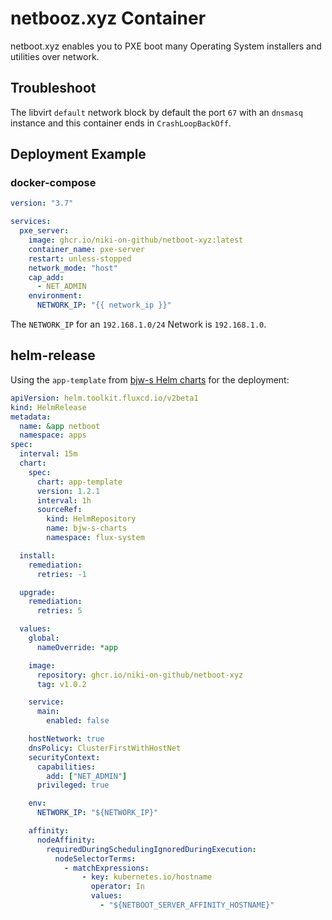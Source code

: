 # netbooz.xyz Container

netboot.xyz enables you to PXE boot many Operating System installers and utilities over network.

## Troubleshoot

The libvirt `default` network block by default the port `67` with an `dnsmasq` instance and this container ends in `CrashLoopBackOff`.

## Deployment Example

### docker-compose

```yaml
version: "3.7"

services:
  pxe_server:
    image: ghcr.io/niki-on-github/netboot-xyz:latest
    container_name: pxe-server
    restart: unless-stopped
    network_mode: "host"
    cap_add:
      - NET_ADMIN
    environment:
      NETWORK_IP: "{{ network_ip }}"
```

The `NETWORK_IP` for an `192.168.1.0/24` Network is `192.168.1.0`.

## helm-release

Using the `app-template` from [ bjw-s Helm charts](https://github.com/bjw-s/helm-charts) for the deployment:

```yaml
apiVersion: helm.toolkit.fluxcd.io/v2beta1
kind: HelmRelease
metadata:
  name: &app netboot
  namespace: apps
spec:
  interval: 15m
  chart:
    spec:
      chart: app-template
      version: 1.2.1
      interval: 1h
      sourceRef:
        kind: HelmRepository
        name: bjw-s-charts
        namespace: flux-system

  install:
    remediation:
      retries: -1

  upgrade:
    remediation:
      retries: 5

  values:
    global:
      nameOverride: *app

    image:
      repository: ghcr.io/niki-on-github/netboot-xyz
      tag: v1.0.2

    service:
      main:
        enabled: false

    hostNetwork: true
    dnsPolicy: ClusterFirstWithHostNet
    securityContext:
      capabilities:
        add: ["NET_ADMIN"]
      privileged: true

    env:
      NETWORK_IP: "${NETWORK_IP}"

    affinity:
      nodeAffinity:
        requiredDuringSchedulingIgnoredDuringExecution:
          nodeSelectorTerms:
            - matchExpressions:
                - key: kubernetes.io/hostname
                  operator: In
                  values:
                    - "${NETBOOT_SERVER_AFFINITY_HOSTNAME}"
```
